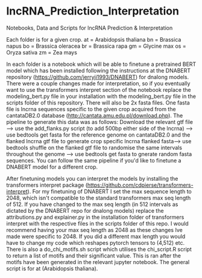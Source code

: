 # lncRNA_Prediction_Interpretation
Notebooks, Data and Scripts for lncRNA Prediction &amp; Interpretation

Each folder is for a given crop.
at = Arabidopsis thaliana
bn = Brassica napus
bo = Brassica oleracea
br = Brassica rapa
gm = Glycine max
os = Oryza sativa
zm = Zea mays

In each folder is a notebook which will be able to finetune a pretrained BERT model which has been installed following the instructions at the DNABERT repository (https://github.com/jerryji1993/DNABERT) for dnalong models. There were a couple changes made for interpretation, so if you eventually want to use the transformers interpret section of the notebook replace the modeling_bert.py file in your installation with the modeling_bert.py file in the scripts folder of this repository.
There will also be 2x fasta files. One fasta file is lncrna sequences specific to the given crop acquired from the cantataDB2.0 database (http://cantata.amu.edu.pl/download.php). The pipeline to generate this data was as follows: Download the relevant gtf file --> use the add_flanks.py script (to add 500bp either side of the lncrna) --> use bedtools get fasta for the reference genome on cantataDB2.0 and the flanked lncrna gtf file to generate crop specific lncrna flanked fasta--> use bedtools shuffle on the flanked gtf file to randomise the same intervals throughout the genome --> use bedtools get fasta to gnerate random fasta sequences.
You can follow the same pipeline if you'd like to finetune a DNABERT model for a different crop.

After finetuning models you can interpret the models by installing the transformers interpret package (https://github.com/cdpierse/transformers-interpret). For my finetuning of DNABERT I set the max sequence length to 2048, which isn't compatible to the standard transformers max seq length of 512. If you have changed to the max seq length (in 512 intervals as dictated by the DNABERT repo for dnalong models) replace the attributions.py and explainer.py in the installation folder of transformers interpret with the respective files in the scripts folder of this repo. I would recommend having your max seq length as 2048 as these changes Ive made were specific to 2048. If you did a different max length you would have to change my code which reshapes pytorch tensors to (4,512) etc.
There is also a do_chi_motifs.sh script which utilises the chi_script.R script to return a list of motifs and their significant value. This is ran after the motifs have been generated in the relevant jupyter notebook. The general script is for at (Arabidopsis thaliana).
